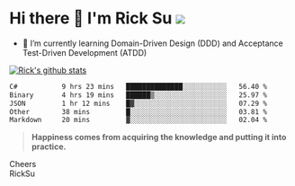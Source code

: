 # Hi there 👋 I'm Rick Su ![](https://komarev.com/ghpvc/?username=ricksu978)
<!--
**ricksu978/ricksu978** is a ✨ _special_ ✨ repository because its `README.md` (this file) appears on your GitHub profile.

Here are some ideas to get you started:

- 🔭 I’m currently working on ...
-->
- 🌱 I’m currently learning Domain-Driven Design (DDD) and Acceptance Test-Driven Development (ATDD)
<!--
- 👯 I’m looking to collaborate on ...
- 🤔 I’m looking for help with ...
- 💬 Ask me about ...
- 📫 How to reach me: ...
- 😄 Pronouns: ...
- ⚡ Fun fact: ...
-->
[![Rick's github stats](https://github-readme-stats.vercel.app/api?username=ricksu978&theme=dark)](https://github.com/ricksu978/ricksu978)

<!--START_SECTION:waka-->

```txt
C#           9 hrs 23 mins   ██████████████░░░░░░░░░░░   56.40 %
Binary       4 hrs 19 mins   ██████▒░░░░░░░░░░░░░░░░░░   25.97 %
JSON         1 hr 12 mins    █▓░░░░░░░░░░░░░░░░░░░░░░░   07.29 %
Other        38 mins         █░░░░░░░░░░░░░░░░░░░░░░░░   03.81 %
Markdown     20 mins         ▓░░░░░░░░░░░░░░░░░░░░░░░░   02.04 %
```

<!--END_SECTION:waka-->

> **Happiness comes from acquiring the knowledge and putting it into practice.**

Cheers  
RickSu 
